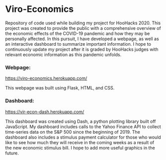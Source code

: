 # Viro-Economics
Repository of code used while building my project for HooHacks 2020. This project was created to provide the public with a comprehensive overview of the economic effects of the COVID-19 pandemic and how they may be personally affected. In this pursuit, I have developed a webpage, as well as an interactive dashboard to summarize important information. I hope to continuously update my project after it is graded by HooHacks judges with relevant economic information as this pandemic unfolds. 

### Webpage:
https://viro-economics.herokuapp.com/

This webpage was built using Flask, HTML, and CSS.

### Dashboard:
https://vir-econ-dash.herokuapp.com/

This dashboard was created using Dash, a python plotting library built off JavaScript. My dashboard includes calls to the Yahoo Finance API to collect time-series data on the S&P 500 since the beginning of 2019. The dashboard also includes a stimulus payment calculator for those who would like to see how much they will receive in the coming weeks as a result of the new economic stimulus bill. I hope to add more useful graphics in the future. 
